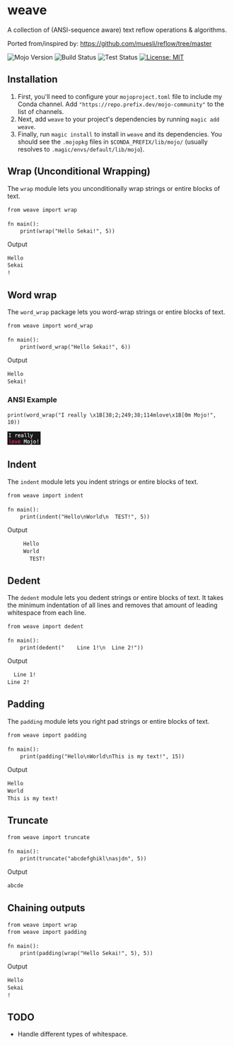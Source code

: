 # weave

A collection of (ANSI-sequence aware) text reflow operations & algorithms.

Ported from/inspired by: <https://github.com/muesli/reflow/tree/master>

![Mojo Version](https://img.shields.io/badge/Mojo%F0%9F%94%A5-24.6-orange)
![Build Status](https://github.com/thatstoasty/mist/actions/workflows/build.yml/badge.svg)
![Test Status](https://github.com/thatstoasty/mist/actions/workflows/test.yml/badge.svg)
[![License: MIT](https://img.shields.io/badge/License-MIT-yellow.svg)](https://opensource.org/licenses/MIT)

## Installation

1. First, you'll need to configure your `mojoproject.toml` file to include my Conda channel. Add `"https://repo.prefix.dev/mojo-community"` to the list of channels.
2. Next, add `weave` to your project's dependencies by running `magic add weave`.
3. Finally, run `magic install` to install in `weave` and its dependencies. You should see the `.mojopkg` files in `$CONDA_PREFIX/lib/mojo/` (usually resolves to `.magic/envs/default/lib/mojo`).

## Wrap (Unconditional Wrapping)

The `wrap` module lets you unconditionally wrap strings or entire blocks of text.

```mojo
from weave import wrap

fn main():
    print(wrap("Hello Sekai!", 5))
```

Output

```txt
Hello
Sekai
!
```

## Word wrap

The `word_wrap` package lets you word-wrap strings or entire blocks of text.

```mojo
from weave import word_wrap

fn main():
    print(word_wrap("Hello Sekai!", 6))
```

Output

```txt
Hello
Sekai!
```

### ANSI Example

```mojo
print(word_wrap("I really \x1B[38;2;249;38;114mlove\x1B[0m Mojo!", 10))
```

![ANSI Example Output](https://github.com/thatstoasty/weave/blob/main/weave.png)

## Indent

The `indent` module lets you indent strings or entire blocks of text.

```mojo
from weave import indent

fn main():
    print(indent("Hello\nWorld\n  TEST!", 5))
```

Output

```txt
     Hello
     World
       TEST!
```

## Dedent

The `dedent` module lets you dedent strings or entire blocks of text.
It takes the minimum indentation of all lines and removes that amount of leading whitespace from each line.

```mojo
from weave import dedent

fn main():
    print(dedent("    Line 1!\n  Line 2!"))
```

Output

```txt
  Line 1!
Line 2!
```

## Padding

The `padding` module lets you right pad strings or entire blocks of text.

```mojo
from weave import padding

fn main():
    print(padding("Hello\nWorld\nThis is my text!", 15))
```

Output

```txt
Hello
World
This is my text!
```

## Truncate

```mojo
from weave import truncate

fn main():
    print(truncate("abcdefghikl\nasjdn", 5))
```

Output

```txt
abcde
```

## Chaining outputs

```mojo
from weave import wrap
from weave import padding

fn main():
    print(padding(wrap("Hello Sekai!", 5), 5))
```

Output

```txt
Hello
Sekai
!
```

## TODO

- Handle different types of whitespace.
